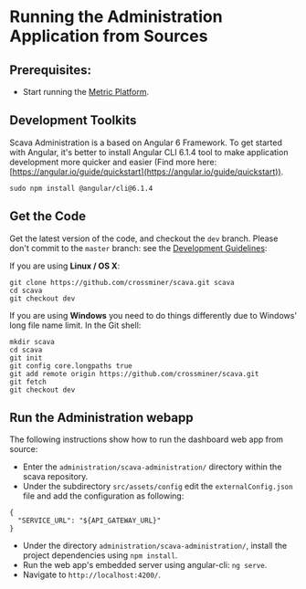 
# Running the Administration Application from Sources

## Prerequisites:
* Start running the [Metric Platform](./analysis-platform.md#running-the-analysis-platform-form-sources).

## Development Toolkits
Scava Administration is a based on Angular 6 Framework. To get started with Angular, it's better to install Angular CLI 6.1.4 tool to make application development more quicker and easier (Find more here: [https://angular.io/guide/quickstart](https://angular.io/guide/quickstart)).

````Shell
sudo npm install @angular/cli@6.1.4
````

## Get the Code

Get the latest version of the code, and checkout the `dev` branch. Please don't commit to the `master` branch: see the [Development Guidelines](../../contributors-guide/contributors-guidelignes/scava-developement-process.md#source-code-repository):

If you are using __Linux / OS X__:
````Shell
git clone https://github.com/crossminer/scava.git scava
cd scava
git checkout dev
````

If you are using __Windows__ you need to do things differently due to Windows' long file name limit. In the Git shell:
````Shell
mkdir scava
cd scava
git init
git config core.longpaths true
git add remote origin https://github.com/crossminer/scava.git
git fetch
git checkout dev
````

## Run the Administration webapp

The following instructions show how to run the dashboard web app from source:

  * Enter the `administration/scava-administration/` directory within the scava repository.
  * Under the subdirectory `src/assets/config` edit the `externalConfig.json` file and add the configuration as following:
  ``` API Gateway Configuration
  {
    "SERVICE_URL": "${API_GATEWAY_URL}"
  }
  ```
  * Under the directory `administration/scava-administration/`, install the project dependencies using `npm install`.
  * Run the web app's embedded server using angular-cli: `ng serve`.
  * Navigate to `http://localhost:4200/`.

  
